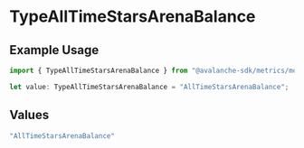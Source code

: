 # TypeAllTimeStarsArenaBalance

## Example Usage

```typescript
import { TypeAllTimeStarsArenaBalance } from "@avalanche-sdk/metrics/models/components";

let value: TypeAllTimeStarsArenaBalance = "AllTimeStarsArenaBalance";
```

## Values

```typescript
"AllTimeStarsArenaBalance"
```